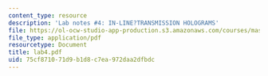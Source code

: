 ```yaml
---
content_type: resource
description: 'Lab notes #4: IN-LINE?TRANSMISSION HOLOGRAMS'
file: https://ol-ocw-studio-app-production.s3.amazonaws.com/courses/mas-450-holographic-imaging-spring-2003/75cf871071d9b1d8c7ea972daa2dfbdc_lab4.pdf
file_type: application/pdf
resourcetype: Document
title: lab4.pdf
uid: 75cf8710-71d9-b1d8-c7ea-972daa2dfbdc
---
```

